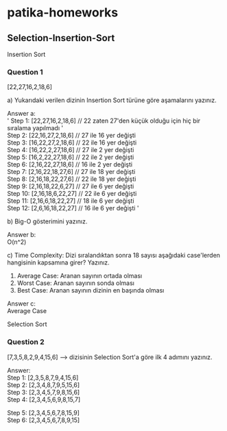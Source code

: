# patika-homeworks

## Selection-Insertion-Sort

Insertion Sort

### Question 1

[22,27,16,2,18,6]

a) Yukarıdaki verilen dizinin Insertion Sort türüne göre aşamalarını yazınız.

Answer a:<br>
' Step 1: [22,27,16,2,18,6]   // 22 zaten 27'den küçük olduğu için hiç bir sıralama yapılmadı '<br>
Step 2: [22,16,27,2,18,6]   // 27 ile 16 yer değişti<br>
Step 3: [16,22,27,2,18,6]   // 22 ile 16 yer değişti<br>
Step 4: [16,22,2,27,18,6]   // 27 ile 2 yer değişti<br>
Step 5: [16,2,22,27,18,6]   // 22 ile 2 yer değişti<br>
Step 6: [2,16,22,27,18,6]   // 16 ile 2 yer değişti<br>
Step 7: [2,16,22,18,27,6]   // 27 ile 18 yer değişti<br>
Step 8: [2,16,18,22,27,6]   // 22 ile 18 yer değişti<br>
Step 9: [2,16,18,22,6,27]   // 27 ile 6 yer değişti<br>
Step 10: [2,16,18,6,22,27]  // 22 ile 6 yer değişti<br>
Step 11: [2,16,6,18,22,27]  // 18 ile 6 yer değişti<br>
Step 12: [2,6,16,18,22,27]  // 16 ile 6 yer değişti '

b) Big-O gösterimini yazınız.

Answer b:<br>
O(n^2)

c) Time Complexity: Dizi sıralandıktan sonra 18 sayısı aşağıdaki case'lerden hangisinin kapsamına girer? Yazınız.

1. Average Case: Aranan sayının ortada olması<br>
2. Worst Case: Aranan sayının sonda olması<br>
3. Best Case: Aranan sayının dizinin en başında olması

Answer c:<br>
Average Case

Selection Sort

### Question 2

[7,3,5,8,2,9,4,15,6] --> dizisinin Selection Sort'a göre ilk 4 adımını yazınız.

Answer:<br>
Step 1: [2,3,5,8,7,9,4,15,6]<br>
Step 2: [2,3,4,8,7,9,5,15,6]<br>
Step 3: [2,3,4,5,7,9,8,15,6]<br>
Step 4: [2,3,4,5,6,9,8,15,7]<br>

Step 5: [2,3,4,5,6,7,8,15,9]<br>
Step 6: [2,3,4,5,6,7,8,9,15]
